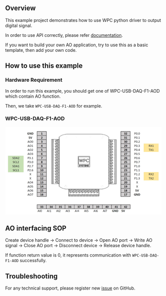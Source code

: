 ## Overview

This example project demonstrates how to use WPC python driver to output digital signal.

In order to use API correctly, please refer [documentation](https://wpc-systems-ltd.github.io/WPC_Python_driver_release/).

If you want to build your own AO application, try to use this as a basic template, then add your own code.

## How to use this example

### Hardware Requirement

In order to run this example, you should get one of WPC-USB-DAQ-F1-AOD which contain AO function.

Then, we take `WPC-USB-DAQ-F1-AOD` for example.

### WPC-USB-DAQ-F1-AOD

<img src="https://github.com/WPC-Systems-Ltd/WPC_Python_driver_release/blob/main/Reference/Pinouts/USB-DAQ-F1-AOD.JPG" alt="drawing" width="600"/>

## AO interfacing SOP 

Create device handle -> Connect to device -> Open AO port -> Write AO signal -> Close AO port -> Disconnect device -> Release device handle.

If function return value is 0, it represents communication with `WPC-USB-DAQ-F1-AOD` successfully.

## Troubleshooting

For any technical support, please register new [issue](https://github.com/WPC-Systems-Ltd/WPC_Python_driver_release/issues) on GitHub.